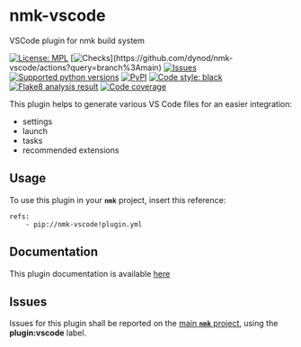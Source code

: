 # nmk-vscode
VSCode plugin for nmk build system

<!-- NMK-BADGES-BEGIN -->
[![License: MPL](https://img.shields.io/github/license/dynod/nmk-vscode?color=green)](https://github.com/dynod/nmk-vscode/blob/main/LICENSE)
[![Checks](https://img.shields.io/github/actions/workflow/status/dynod/nmk-vscode/build.yml?branch=main&label=build%20%26%20u.t.)](https://github.com/dynod/nmk-vscode/actions?query=branch%3Amain)
[![Issues](https://img.shields.io/github/issues-search/dynod/nmk?label=issues&query=is%3Aopen+is%3Aissue+label%3Aplugin%3Avscode)](https://github.com/dynod/nmk/issues?q=is%3Aopen+is%3Aissue+label%3Aplugin%3Avscode)
[![Supported python versions](https://img.shields.io/badge/python-3.8%20--%203.11-blue)](https://www.python.org/)
[![PyPI](https://img.shields.io/pypi/v/nmk-vscode)](https://pypi.org/project/nmk-vscode/)
[![Code style: black](https://img.shields.io/badge/code%20style-black-000000.svg)](https://github.com/psf/black)
[![Flake8 analysis result](https://img.shields.io/badge/flake8-0-green)](https://flake8.pycqa.org/)
[![Code coverage](https://img.shields.io/codecov/c/github/dynod/nmk-vscode)](https://app.codecov.io/gh/dynod/nmk-vscode)
<!-- NMK-BADGES-END -->

This plugin helps to generate various VS Code files for an easier integration:
- settings
- launch
- tasks
- recommended extensions

## Usage

To use this plugin in your **`nmk`** project, insert this reference:
```
refs:
    - pip://nmk-vscode!plugin.yml
```

## Documentation

This plugin documentation is available [here](https://github.com/dynod/nmk/wiki/nmk-vscode-plugin)

## Issues

Issues for this plugin shall be reported on the [main  **`nmk`** project](https://github.com/dynod/nmk/issues), using the **plugin:vscode** label.
